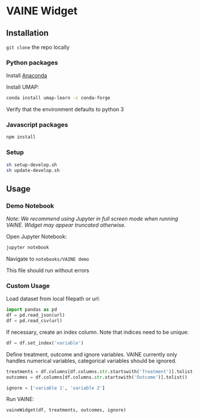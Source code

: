 # VAINE Widget

## Installation

`git clone` the repo locally

### Python packages

Install [Anaconda](https://docs.anaconda.com/anaconda/install/)

Install UMAP:
```bash
conda install umap-learn -c conda-forge
```

Verify that the environment defaults to python 3

### Javascript packages

```bash
npm install
```

### Setup

```bash
sh setup-develop.sh
sh update-develop.sh
```

## Usage

### Demo Notebook

*Note: We recommend using Jupyter in full screen mode when running VAINE. Widget may appear truncated otherwise.*

Open Jupyter Notebook:
```bash
jupyter notebook
```

Navigate to `notebooks/VAINE demo`

This file should run without errors

### Custom Usage

Load dataset from local filepath or url:
```python
import pandas as pd
df = pd.read_json(url)
df = pd.read_csv(url)
```

If necessary, create an index column. Note that indices need to be unique:
```python
df = df.set_index('variable')
```

Define treatment, outcome and ignore variables. VAINE currently only handles numerical variables, categorical variables should be ignored.
```python
treatments = df.columns[df.columns.str.startswith('Treatment')].tolist()
outcomes = df.columns[df.columns.str.startswith('Outcome')].tolist()

ignore = ['variable 1', 'variable 2']
```

Run VAINE:
```python
vaineWidget(df, treatments, outcomes, ignore)
```